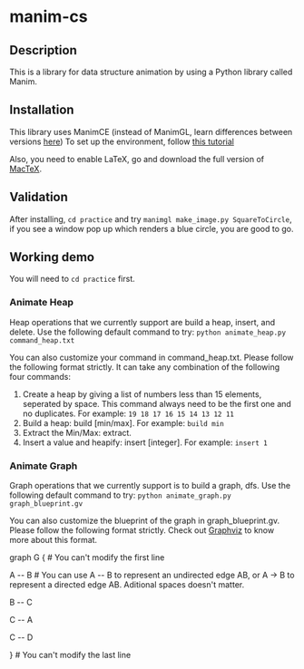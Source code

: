 # manim-cs

## Description

This is a library for data structure animation by using a Python library called Manim.

## Installation

This library uses ManimCE (instead of ManimGL, learn differences between versions [here](https://docs.manim.community/en/stable/installation/versions.html)) To set up the environment, follow [this tutorial](https://docs.manim.community/en/stable/installation.html)

Also, you need to enable LaTeX, go and download the full version of [MacTeX](http://www.tug.org/mactex/).

## Validation

After installing, `cd practice` and try `manimgl make_image.py SquareToCircle`, if you see a window pop up which renders a blue circle, you are good to go.

## Working demo

You will need to `cd practice` first.

### Animate Heap

Heap operations that we currently support are build a heap, insert, and delete. Use the following default command to try: `python animate_heap.py command_heap.txt`

You can also customize your command in command_heap.txt. Please follow the following format strictly. It can take any combination of the following four commands:

1. Create a heap by giving a list of numbers less than 15 elements, seperated by space. This command always need to be the first one and no duplicates. For example: `19 18 17 16 15 14 13 12 11`
2. Build a heap: build [min/max]. For example: `build min`
3. Extract the Min/Max: extract.
4. Insert a value and heapify: insert [integer]. For example: `insert 1`

### Animate Graph

Graph operations that we currently support is to build a graph, dfs. Use the following default command to try: `python animate_graph.py graph_blueprint.gv`

You can also customize the blueprint of the graph in graph_blueprint.gv. Please follow the following format strictly. Check out [Graphviz](https://graphviz.org) to know more about this format.

graph G { # You can't modify the first line

A -- B # You can use A -- B to represent an undirected edge AB, or A -> B to represent a directed edge AB. Aditional spaces doesn't matter.

B -- C

C -- A

C -- D

} # You can't modify the last line

